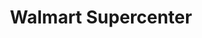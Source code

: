 ---
title: "Walmart Supercenter"
url: /phoenix/walmart-supercenter-north-75th-avenue/
shop: supermarket
---